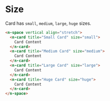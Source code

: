 # Size
Card has `small`, `medium`, `large`, `huge` sizes.
```html
<n-space vertical align="stretch">
  <n-card title="Small Card" size="small">
    Card Content
  </n-card>
  <n-card title="Medium Card" size="medium">
    Card Content
  </n-card>
  <n-card title="Large Card" size="large">
    Card Content
  </n-card>
  <n-card title="Huge Card" size="huge">
    Card Content
  </n-card>
</n-space>
```